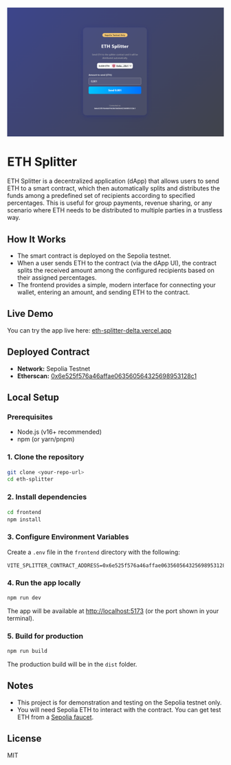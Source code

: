 ![Demo](./frontend/public/demo.png)

# ETH Splitter

ETH Splitter is a decentralized application (dApp) that allows users to send ETH to a smart contract, which then automatically splits and distributes the funds among a predefined set of recipients according to specified percentages. This is useful for group payments, revenue sharing, or any scenario where ETH needs to be distributed to multiple parties in a trustless way.

## How It Works
- The smart contract is deployed on the Sepolia testnet.
- When a user sends ETH to the contract (via the dApp UI), the contract splits the received amount among the configured recipients based on their assigned percentages.
- The frontend provides a simple, modern interface for connecting your wallet, entering an amount, and sending ETH to the contract.

## Live Demo
You can try the app live here: [eth-splitter-delta.vercel.app](https://eth-splitter-delta.vercel.app/)

## Deployed Contract
- **Network:** Sepolia Testnet
- **Etherscan:** [0x6e525f576a46affae063560564325698953128c1](https://sepolia.etherscan.io/address/0x6e525f576a46affae063560564325698953128c1)

## Local Setup

### Prerequisites
- Node.js (v16+ recommended)
- npm (or yarn/pnpm)

### 1. Clone the repository
```bash
git clone <your-repo-url>
cd eth-splitter
```

### 2. Install dependencies
```bash
cd frontend
npm install
```

### 3. Configure Environment Variables
Create a `.env` file in the `frontend` directory with the following:
```
VITE_SPLITTER_CONTRACT_ADDRESS=0x6e525f576a46affae063560564325698953128c1
```

### 4. Run the app locally
```bash
npm run dev
```
The app will be available at [http://localhost:5173](http://localhost:5173) (or the port shown in your terminal).

### 5. Build for production
```bash
npm run build
```
The production build will be in the `dist` folder.

## Notes
- This project is for demonstration and testing on the Sepolia testnet only.
- You will need Sepolia ETH to interact with the contract. You can get test ETH from a [Sepolia faucet](https://sepoliafaucet.com/).

## License
MIT 